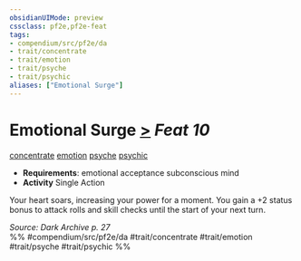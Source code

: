 ```yaml
---
obsidianUIMode: preview
cssclass: pf2e,pf2e-feat
tags:
- compendium/src/pf2e/da
- trait/concentrate
- trait/emotion
- trait/psyche
- trait/psychic
aliases: ["Emotional Surge"]
---
```

# Emotional Surge  [>](../../Rules/core-rulebook/chapter-9-playing-the-game.md#Actions "Single Action") *Feat 10*  
[concentrate](../../Rules/traits/concentrate.md)  [emotion](../../Rules/traits/emotion.md)  [psyche](../../Rules/traits/psyche-da.md)  [psychic](../../Rules/traits/psychic-da.md)  

- **Requirements**: emotional acceptance subconscious mind
- **Activity** Single Action

Your heart soars, increasing your power for a moment. You gain a +2 status bonus to attack rolls and skill checks until the start of your next turn.

*Source: Dark Archive p. 27*  
%% #compendium/src/pf2e/da #trait/concentrate #trait/emotion #trait/psyche #trait/psychic %%